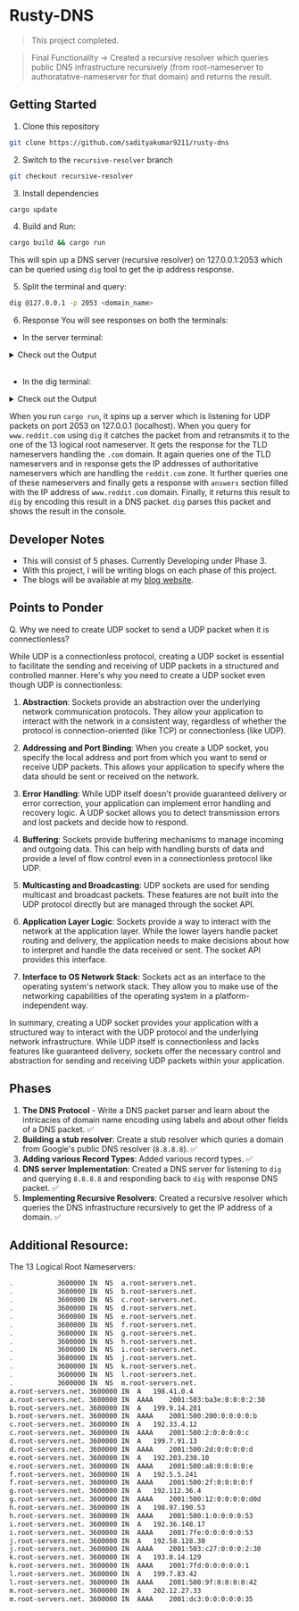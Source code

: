 # Rusty-DNS
> This project completed.

> Final Functionality -> Created a recursive resolver which queries public DNS infrastructure recursively (from root-nameserver to authoratative-nameserver for that domain) and returns the result. 

## Getting Started
1. Clone this repository
```zsh
git clone https://github.com/sadityakumar9211/rusty-dns
```

2. Switch to the `recursive-resolver` branch
```zsh
git checkout recursive-resolver
```

3. Install dependencies
```bash
cargo update
```

4. Build and Run: 
```bash
cargo build && cargo run
```
This will spin up a DNS server (recursive resolver) on 127.0.0.1:2053 which can be queried using `dig` tool to get the ip address response.

5. Split the terminal and query:
```bash
dig @127.0.0.1 -p 2053 <domain_name>
```

6. Response
You will see responses on both the terminals: 
- In the server terminal: 

<details>
  <summary>Check out the Output</summary>

```text
Received query: DnsQuestion { name: "www.reddit.com", qtype: A }
attempting lookup of A www.reddit.com with ns 198.41.0.4
Ok(
    DnsPacket {
        header: DnsHeader {
            id: 6666,
            recursion_desired: true,
            truncated_message: true,
            authoritative_answer: false,
            opcode: 0,
            response: true,
            rescode: NOERROR,
            checking_disabled: false,
            authed_data: false,
            z: false,
            recursion_available: false,
            questions: 1,
            answers: 0,
            authoritative_entries: 13,
            resource_entries: 11,
        },
        questions: [
            DnsQuestion {
                name: "www.reddit.com",
                qtype: A,
            },
        ],
        answers: [],
        authorities: [
            NS {
                domain: "com",
                host: "e.gtld-servers.net",
                ttl: 172800,
            },
            NS {
                domain: "com",
                host: "b.gtld-servers.net",
                ttl: 172800,
            },
            NS {
                domain: "com",
                host: "j.gtld-servers.net",
                ttl: 172800,
            },
            NS {
                domain: "com",
                host: "m.gtld-servers.net",
                ttl: 172800,
            },
            NS {
                domain: "com",
                host: "i.gtld-servers.net",
                ttl: 172800,
            },
            NS {
                domain: "com",
                host: "f.gtld-servers.net",
                ttl: 172800,
            },
            NS {
                domain: "com",
                host: "a.gtld-servers.net",
                ttl: 172800,
            },
            NS {
                domain: "com",
                host: "g.gtld-servers.net",
                ttl: 172800,
            },
            NS {
                domain: "com",
                host: "h.gtld-servers.net",
                ttl: 172800,
            },
            NS {
                domain: "com",
                host: "l.gtld-servers.net",
                ttl: 172800,
            },
            NS {
                domain: "com",
                host: "k.gtld-servers.net",
                ttl: 172800,
            },
            NS {
                domain: "com",
                host: "c.gtld-servers.net",
                ttl: 172800,
            },
            NS {
                domain: "com",
                host: "d.gtld-servers.net",
                ttl: 172800,
            },
        ],
        resources: [
            A {
                domain: "e.gtld-servers.net",
                addr: 192.12.94.30,
                ttl: 172800,
            },
            AAAA {
                domain: "e.gtld-servers.net",
                addr: 2001:502:1ca1::30,
                ttl: 172800,
            },
            A {
                domain: "b.gtld-servers.net",
                addr: 192.33.14.30,
                ttl: 172800,
            },
            AAAA {
                domain: "b.gtld-servers.net",
                addr: 2001:503:231d::2:30,
                ttl: 172800,
            },
            A {
                domain: "j.gtld-servers.net",
                addr: 192.48.79.30,
                ttl: 172800,
            },
            AAAA {
                domain: "j.gtld-servers.net",
                addr: 2001:502:7094::30,
                ttl: 172800,
            },
            A {
                domain: "m.gtld-servers.net",
                addr: 192.55.83.30,
                ttl: 172800,
            },
            AAAA {
                domain: "m.gtld-servers.net",
                addr: 2001:501:b1f9::30,
                ttl: 172800,
            },
            A {
                domain: "i.gtld-servers.net",
                addr: 192.43.172.30,
                ttl: 172800,
            },
            AAAA {
                domain: "i.gtld-servers.net",
                addr: 2001:503:39c1::30,
                ttl: 172800,
            },
            A {
                domain: "f.gtld-servers.net",
                addr: 192.35.51.30,
                ttl: 172800,
            },
        ],
    },
)
attempting lookup of A www.reddit.com with ns 192.12.94.30
Ok(
    DnsPacket {
        header: DnsHeader {
            id: 6666,
            recursion_desired: true,
            truncated_message: false,
            authoritative_answer: false,
            opcode: 0,
            response: true,
            rescode: NOERROR,
            checking_disabled: false,
            authed_data: false,
            z: false,
            recursion_available: false,
            questions: 1,
            answers: 0,
            authoritative_entries: 4,
            resource_entries: 1,
        },
        questions: [
            DnsQuestion {
                name: "www.reddit.com",
                qtype: A,
            },
        ],
        answers: [],
        authorities: [
            NS {
                domain: "reddit.com",
                host: "ns-557.awsdns-05.net",
                ttl: 172800,
            },
            NS {
                domain: "reddit.com",
                host: "ns-378.awsdns-47.com",
                ttl: 172800,
            },
            NS {
                domain: "reddit.com",
                host: "ns-1029.awsdns-00.org",
                ttl: 172800,
            },
            NS {
                domain: "reddit.com",
                host: "ns-1887.awsdns-43.co.uk",
                ttl: 172800,
            },
        ],
        resources: [
            A {
                domain: "ns-378.awsdns-47.com",
                addr: 205.251.193.122,
                ttl: 172800,
            },
        ],
    },
)
attempting lookup of A www.reddit.com with ns 205.251.193.122
Ok(
    DnsPacket {
        header: DnsHeader {
            id: 6666,
            recursion_desired: true,
            truncated_message: false,
            authoritative_answer: true,
            opcode: 0,
            response: true,
            rescode: NOERROR,
            checking_disabled: false,
            authed_data: false,
            z: false,
            recursion_available: false,
            questions: 1,
            answers: 1,
            authoritative_entries: 4,
            resource_entries: 0,
        },
        questions: [
            DnsQuestion {
                name: "www.reddit.com",
                qtype: A,
            },
        ],
        answers: [
            CNAME {
                domain: "www.reddit.com",
                host: "reddit.map.fastly.net",
                ttl: 10800,
            },
        ],
        authorities: [
            NS {
                domain: "reddit.com",
                host: "ns-1029.awsdns-00.org",
                ttl: 172800,
            },
            NS {
                domain: "reddit.com",
                host: "ns-1887.awsdns-43.co.uk",
                ttl: 172800,
            },
            NS {
                domain: "reddit.com",
                host: "ns-378.awsdns-47.com",
                ttl: 172800,
            },
            NS {
                domain: "reddit.com",
                host: "ns-557.awsdns-05.net",
                ttl: 172800,
            },
        ],
        resources: [],
    },
)
Answer: CNAME { domain: "www.reddit.com", host: "reddit.map.fastly.net", ttl: 10800 }
Authority: NS { domain: "reddit.com", host: "ns-1029.awsdns-00.org", ttl: 172800 }
Authority: NS { domain: "reddit.com", host: "ns-1887.awsdns-43.co.uk", ttl: 172800 }
Authority: NS { domain: "reddit.com", host: "ns-378.awsdns-47.com", ttl: 172800 }
Authority: NS { domain: "reddit.com", host: "ns-557.awsdns-05.net", ttl: 172800 }
```
</details>
<br>

- In the dig terminal:
<details>
  <summary>Check out the Output</summary>

```text
; <<>> DiG 9.10.6 <<>> @127.0.0.1 -p 2053 www.reddit.com
; (1 server found)
;; global options: +cmd
;; Got answer:
;; ->>HEADER<<- opcode: QUERY, status: NOERROR, id: 35824
;; flags: qr rd ra; QUERY: 1, ANSWER: 1, AUTHORITY: 4, ADDITIONAL: 0

;; QUESTION SECTION:
;www.reddit.com.                        IN      A

;; ANSWER SECTION:
www.reddit.com.         10800   IN      CNAME   reddit.map.fastly.net.

;; AUTHORITY SECTION:
reddit.com.             172800  IN      NS      ns-1029.awsdns-00.org.
reddit.com.             172800  IN      NS      ns-1887.awsdns-43.co.uk.
reddit.com.             172800  IN      NS      ns-378.awsdns-47.com.
reddit.com.             172800  IN      NS      ns-557.awsdns-05.net.

;; Query time: 436 msec
;; SERVER: 127.0.0.1#2053(127.0.0.1)
;; WHEN: Mon Aug 28 08:37:37 IST 2023
;; MSG SIZE  rcvd: 261
```
</details>

When you run `cargo run`, it spins up a server which is listening for UDP packets on port 2053 on 127.0.0.1 (localhost). When you query for `www.reddit.com` using `dig` it catches the packet from and retransmits it to the one of the 13 logical root nameserver. It gets the response for the TLD nameservers handling the `.com` domain. It again queries one of the TLD nameservers and in response gets the IP addresses of authoritative nameservers which are handling the `reddit.com` zone. It further queries one of these nameservers and finally gets a response with `answers` section filled with the IP address of `www.reddit.com` domain. Finally, it returns this result to `dig` by encoding this result in a DNS packet. `dig` parses this packet and shows the result in the console.


## Developer Notes
- This will consist of 5 phases. Currently Developing under Phase 3.
- With this project, I will be writing blogs on each phase of this project.
- The blogs will be available at my [blog website](https://saditya9211.hashnode.dev/series/rusty-dns).

## Points to Ponder
Q. Why we need to create UDP socket to send a UDP packet when it is connectionless?


While UDP is a connectionless protocol, creating a UDP socket is essential to facilitate the sending and receiving of UDP packets in a structured and controlled manner. Here's why you need to create a UDP socket even though UDP is connectionless:

1. **Abstraction**: Sockets provide an abstraction over the underlying network communication protocols. They allow your application to interact with the network in a consistent way, regardless of whether the protocol is connection-oriented (like TCP) or connectionless (like UDP).

2. **Addressing and Port Binding**: When you create a UDP socket, you specify the local address and port from which you want to send or receive UDP packets. This allows your application to specify where the data should be sent or received on the network.

3. **Error Handling**: While UDP itself doesn't provide guaranteed delivery or error correction, your application can implement error handling and recovery logic. A UDP socket allows you to detect transmission errors and lost packets and decide how to respond.

4. **Buffering**: Sockets provide buffering mechanisms to manage incoming and outgoing data. This can help with handling bursts of data and provide a level of flow control even in a connectionless protocol like UDP.

5. **Multicasting and Broadcasting**: UDP sockets are used for sending multicast and broadcast packets. These features are not built into the UDP protocol directly but are managed through the socket API.

6. **Application Layer Logic**: Sockets provide a way to interact with the network at the application layer. While the lower layers handle packet routing and delivery, the application needs to make decisions about how to interpret and handle the data received or sent. The socket API provides this interface.

7. **Interface to OS Network Stack**: Sockets act as an interface to the operating system's network stack. They allow you to make use of the networking capabilities of the operating system in a platform-independent way.

In summary, creating a UDP socket provides your application with a structured way to interact with the UDP protocol and the underlying network infrastructure. While UDP itself is connectionless and lacks features like guaranteed delivery, sockets offer the necessary control and abstraction for sending and receiving UDP packets within your application.

## Phases
1. **The DNS Protocol** - Write a DNS packet parser and learn about the intricacies of domain name encoding using labels and about other fields of a DNS packet. ✅
2. **Building a stub resolver**: Create a stub resolver which quries a domain from Google's public DNS resolver (`8.8.8.8`). ✅
3. **Adding various Record Types**: Added various record types. ✅
4. **DNS server Implementation**: Created a DNS server for listening to `dig` and querying `8.8.8.8` and responding back to `dig` with response DNS packet. ✅
5. **Implementing Recursive Resolvers**: Created a recursive resolver which queries the DNS infrastructure recursively to get the IP address of a domain. ✅

##  Additional Resource: 

The 13 Logical Root Nameservers:   
```bash
.			3600000	IN	NS	a.root-servers.net.  
.			3600000	IN	NS	b.root-servers.net.  
.			3600000	IN	NS	c.root-servers.net.  
.			3600000	IN	NS	d.root-servers.net.  
.			3600000	IN	NS	e.root-servers.net.  
.			3600000	IN	NS	f.root-servers.net.  
.			3600000	IN	NS	g.root-servers.net.  
.			3600000	IN	NS	h.root-servers.net.  
.			3600000	IN	NS	i.root-servers.net.  
.			3600000	IN	NS	j.root-servers.net.  
.			3600000	IN	NS	k.root-servers.net.  
.			3600000	IN	NS	l.root-servers.net.  
.			3600000	IN	NS	m.root-servers.net.  
a.root-servers.net.	3600000	IN	A	198.41.0.4  
a.root-servers.net.	3600000	IN	AAAA	2001:503:ba3e:0:0:0:2:30  
b.root-servers.net.	3600000	IN	A	199.9.14.201  
b.root-servers.net.	3600000	IN	AAAA	2001:500:200:0:0:0:0:b  
c.root-servers.net.	3600000	IN	A	192.33.4.12  
c.root-servers.net.	3600000	IN	AAAA	2001:500:2:0:0:0:0:c  
d.root-servers.net.	3600000	IN	A	199.7.91.13  
d.root-servers.net.	3600000	IN	AAAA	2001:500:2d:0:0:0:0:d  
e.root-servers.net.	3600000	IN	A	192.203.230.10  
e.root-servers.net.	3600000	IN	AAAA	2001:500:a8:0:0:0:0:e  
f.root-servers.net.	3600000	IN	A	192.5.5.241  
f.root-servers.net.	3600000	IN	AAAA	2001:500:2f:0:0:0:0:f  
g.root-servers.net.	3600000	IN	A	192.112.36.4  
g.root-servers.net.	3600000	IN	AAAA	2001:500:12:0:0:0:0:d0d  
h.root-servers.net.	3600000	IN	A	198.97.190.53  
h.root-servers.net.	3600000	IN	AAAA	2001:500:1:0:0:0:0:53  
i.root-servers.net.	3600000	IN	A	192.36.148.17  
i.root-servers.net.	3600000	IN	AAAA	2001:7fe:0:0:0:0:0:53  
j.root-servers.net.	3600000	IN	A	192.58.128.30  
j.root-servers.net.	3600000	IN	AAAA	2001:503:c27:0:0:0:2:30  
k.root-servers.net.	3600000	IN	A	193.0.14.129  
k.root-servers.net.	3600000	IN	AAAA	2001:7fd:0:0:0:0:0:1  
l.root-servers.net.	3600000	IN	A	199.7.83.42  
l.root-servers.net.	3600000	IN	AAAA	2001:500:9f:0:0:0:0:42  
m.root-servers.net.	3600000	IN	A	202.12.27.33  
m.root-servers.net.	3600000	IN	AAAA	2001:dc3:0:0:0:0:0:35  
```  



